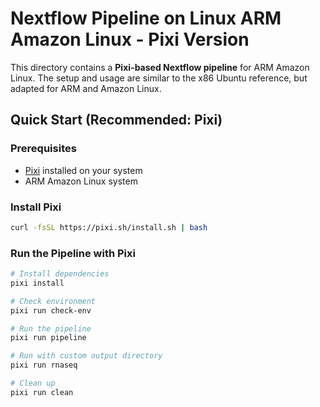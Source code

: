 # Nextflow Pipeline on Linux ARM Amazon Linux - Pixi Version

This directory contains a **Pixi-based Nextflow pipeline** for ARM Amazon Linux. The setup and usage are similar to the x86 Ubuntu reference, but adapted for ARM and Amazon Linux.

## Quick Start (Recommended: Pixi)

### Prerequisites

- [Pixi](https://pixi.sh) installed on your system
- ARM Amazon Linux system

### Install Pixi

```bash
curl -fsSL https://pixi.sh/install.sh | bash
```

### Run the Pipeline with Pixi

```bash
# Install dependencies
pixi install

# Check environment
pixi run check-env

# Run the pipeline
pixi run pipeline

# Run with custom output directory
pixi run rnaseq

# Clean up
pixi run clean
```

